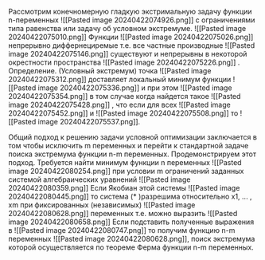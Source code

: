 Рассмотрим конечномерную гладкую экстримальную задачу функции n-переменных ![[Pasted image 20240422074926.png]] с ограничениями типа равенства или задачу об условном экстремуме.
![[Pasted image 20240422075010.png]]
Функции ![[Pasted image 20240422075026.png]] непрерывно диффернециремые т.е. все частные производные ![[Pasted image 20240422075146.png]] существуют и непрерывны в некоторой окрестности пространства ![[Pasted image 20240422075226.png]] .
Определение. (Условный экстремум) точка ![[Pasted image 20240422075312.png]] доставляет локальный минимум функции ![[Pasted image 20240422075336.png]] и при этом ![[Pasted image 20240422075354.png]] в том случае когда найдется такое ![[Pasted image 20240422075428.png]] , что если для всех ![[Pasted image 20240422075452.png]] и ![[Pasted image 20240422075508.png]] то ![[Pasted image 20240422075537.png]].

Общий подход к решению задачи условной оптимизации заключается в том чтобы исключить m переменных и перейти к стандартной задаче поиска экстремума функции n-m переменных. Продемонстрируем этот подход.
Требуется найти минимум функции n переменных ![[Pasted image 20240422080254.png]] при условии m ограничений заданных системой алгебраических уравнений
![[Pasted image 20240422080359.png]]
Если Якобиан этой системы 
![[Pasted image 20240422080445.png]]
то система (* )разрешима относительно x1, ... , xm при фиксированных (независимых) ![[Pasted image 20240422080628.png]]
переменных т.е. можно выразить
![[Pasted image 20240422080658.png]]
Если подставить полученные выражения в ![[Pasted image 20240422080747.png]] то получим функцию n-m переменных ![[Pasted image 20240422080628.png]], поиск экстремума которой осуществляется по теореме Ферма функции  n-m переменных.

